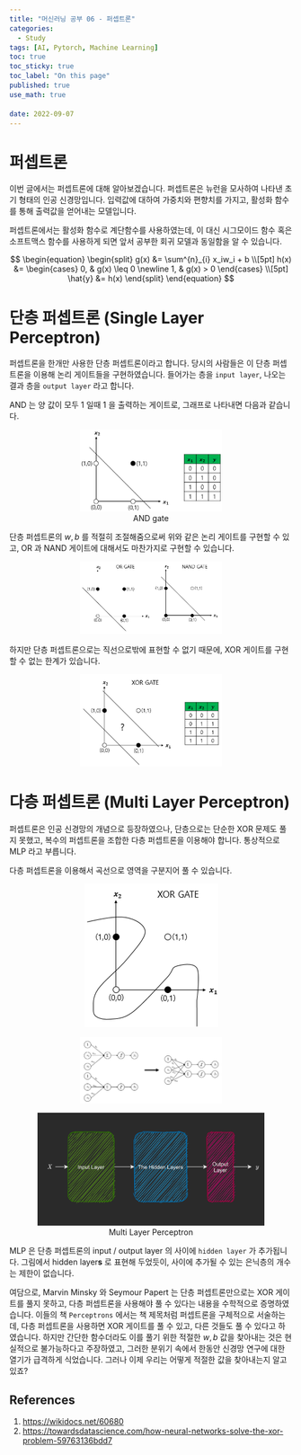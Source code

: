 ```yaml
---
title: "머신러닝 공부 06 - 퍼셉트론"
categories:
  - Study
tags: [AI, Pytorch, Machine Learning]
toc: true
toc_sticky: true
toc_label: "On this page"
published: true
use_math: true

date: 2022-09-07
---
```


# 퍼셉트론
이번 글에서는 퍼셉트론에 대해 알아보겠습니다. 퍼셉트론은 뉴런을 모사하여 나타낸 초기 형태의 인공 신경망입니다. 입력값에 대하여 가중치와 편향치를 가지고, 활성화 함수를 통해 출력값을 얻어내는 모델입니다. 

퍼셉트론에서는 활성화 함수로 계단함수를 사용하였는데, 이 대신 시그모이드 함수 혹은 소프트맥스 함수를 사용하게 되면 앞서 공부한 회귀 모델과 동일함을 알 수 있습니다.

$$
\begin{equation}
\begin{split}
 g(x) &= \sum^{n}_{i} x_iw_i + b \\[5pt]
h(x) &= \begin{cases} 0, & g(x) \leq 0 \newline 1, & g(x) > 0 \end{cases} \\[5pt]
\hat{y} &= h(x)
\end{split}
\end{equation}
$$


# 단층 퍼셉트론 (Single Layer Perceptron)
퍼셉트론을 한개만 사용한 단층 퍼셉트론이라고 합니다. 당시의 사람들은 이 단층 퍼셉트론을 이용해 논리 게이트들을 구현하였습니다. 들어가는 층을 `input layer`, 나오는 결과 층을 `output layer` 라고 합니다.

AND 는 양 값이 모두 1 일때 1 을 출력하는 게이트로, 그래프로 나타내면 다음과 같습니다.

<center>
<figure style="width:50%"> <img src="/Images/Study/mlstudy/6/andgraphgate.png" />
<figcaption>AND gate</figcaption>
</figure>
</center>

단층 퍼셉트론의 $w, b$ 를 적절히 조절해줌으로써 위와 같은 논리 게이트를 구현할 수 있고, OR 과 NAND 게이트에 대해서도 마찬가지로 구현할 수 있습니다.

<center>
<figure style="width:50%"> <img src="/Images/Study/mlstudy/6/oragateandnandgate.png" />
</figure>
</center>

하지만 단층 퍼셉트론으로는 직선으로밖에 표현할 수 없기 때문에, XOR 게이트를 구현할 수 없는 한계가 있습니다.

<center>
<figure style="width:50%"> <img src="/Images/Study/mlstudy/6/xorgraphandxorgate.png" />
</figure>
</center>


# 다층 퍼셉트론 (Multi Layer Perceptron)
퍼셉트론은 인공 신경망의 개념으로 등장하였으나, 단층으로는 단순한 XOR 문제도 풀지 못했고, 복수의 퍼셉트론을 조합한 다층 퍼셉트론을 이용해야 합니다. 통상적으로 MLP 라고 부릅니다.

다층 퍼셉트론을 이용해서 곡선으로 영역을 구분지어 풀 수 있습니다.

<center>
<figure style="width:50%"> <img src="/Images/Study/mlstudy/6/xorgate_nonlinearity.png" />
</figure>
</center>

<center>
<figure style="width:50%"> <img src="/Images/Study/mlstudy/6/perceptron.png" />
</figure>
</center>

<center>
<figure style="width:80%"> <img src="/Images/Study/mlstudy/6/in-hidden-out.png" />
<figcaption>Multi Layer Perceptron</figcaption>
</figure>
</center>

MLP 은 단층 퍼셉트론의 input / output layer 의 사이에 `hidden layer` 가 추가됩니다. 그림에서 hidden layer**s** 로 표현해 두었듯이, 사이에 추가될 수 있는 은닉층의 개수는 제한이 없습니다.

여담으로, Marvin Minsky 와 Seymour Papert 는 단층 퍼셉트론만으로는 XOR 게이트를 풀지 못하고, 다층 퍼셉트론을 사용해야 풀 수 있다는 내용을 수학적으로 증명하였습니다. 이들의 책 `Perceptrons` 에서는 책 제목처럼 퍼셉트론을 구체적으로 서술하는데, 다층 퍼셉트론을 사용하면 XOR 게이트를 풀 수 있고, 다른 것들도 풀 수 있다고 하였습니다. 하지만 간단한 함수더라도 이를 풀기 위한 적절한 $w, b$ 값을 찾아내는 것은 현실적으로 불가능하다고 주장하였고, 그러한 분위기 속에서 한동안 신경망 연구에 대한 열기가 급격하게 식었습니다. 그러나 이제 우리는 어떻게 적절한 값을 찾아내는지 알고 있죠?


## References
1. <https://wikidocs.net/60680>
2. <https://towardsdatascience.com/how-neural-networks-solve-the-xor-problem-59763136bdd7>